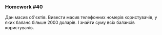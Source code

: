 ### Homework #40

Дан масив об'єктів. Вивести масив телефонних номерів користувачів, у яких баланс більше 2000 доларів. 
І знайти суму всіх балансів користувачів.

